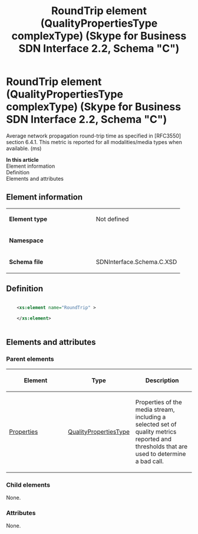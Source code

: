 ﻿---
title: RoundTrip element (QualityPropertiesType complexType) (Skype for Business SDN Interface 2.2, Schema "C")
TOCTitle: RoundTrip element
ms:assetid: 91719a77-78d7-c101-d093-4610a6d24640
ms:mtpsurl: https://msdn.microsoft.com/en-us/library/Mt404845(v=office.16)
ms:contentKeyID: 68250757
ms.date: 08/24/2015
mtps_version: v=office.16
dev_langs:
- xml
---

# RoundTrip element (QualityPropertiesType complexType) (Skype for Business SDN Interface 2.2, Schema \"C\")

Average network propagation round-trip time as specified in \[RFC3550\] section 6.4.1. This metric is reported for all modalities/media types when available. (ms)

**In this article**  
Element information  
Definition  
Elements and attributes  

## Element information

<table>
<colgroup>
<col style="width: 50%" />
<col style="width: 50%" />
</colgroup>
<tbody>
<tr class="odd">
<td><p><strong>Element type</strong></p></td>
<td><p>Not defined</p></td>
</tr>
<tr class="even">
<td><p><strong>Namespace</strong></p></td>
<td><p></p></td>
</tr>
<tr class="odd">
<td><p><strong>Schema file</strong></p></td>
<td><p>SDNInterface.Schema.C.XSD</p></td>
</tr>
</tbody>
</table>


## Definition

``` xml

    <xs:element name="RoundTrip" >
    
    </xs:element>
  
```

## Elements and attributes

### Parent elements

<table>
<colgroup>
<col style="width: 33%" />
<col style="width: 33%" />
<col style="width: 33%" />
</colgroup>
<thead>
<tr class="header">
<th><p>Element</p></th>
<th><p>Type</p></th>
<th><p>Description</p></th>
</tr>
</thead>
<tbody>
<tr class="odd">
<td><p><a href="properties-element-qualitytype-complextype-skype-for-business-sdn-interface-2-2-schema-c.md">Properties</a></p></td>
<td><p><a href="qualitypropertiestype-complextype-skype-for-business-sdn-interface-2-2-schema-c.md">QualityPropertiesType</a></p></td>
<td><p>Properties of the media stream, including a selected set of quality metrics reported and thresholds that are used to determine a bad call.</p></td>
</tr>
</tbody>
</table>


### Child elements

None.

### Attributes

None.

